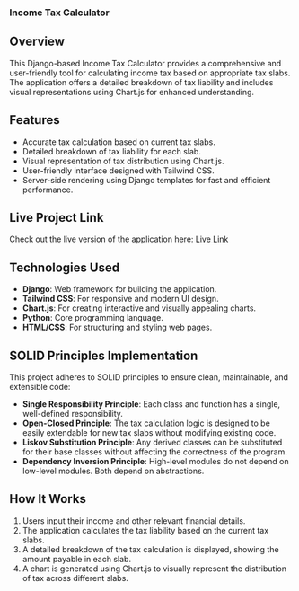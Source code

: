 ### Income Tax Calculator

## Overview
This Django-based Income Tax Calculator provides a comprehensive and user-friendly tool for calculating income tax based on appropriate tax slabs. The application offers a detailed breakdown of tax liability and includes visual representations using Chart.js for enhanced understanding.

## Features
- Accurate tax calculation based on current tax slabs.
- Detailed breakdown of tax liability for each slab.
- Visual representation of tax distribution using Chart.js.
- User-friendly interface designed with Tailwind CSS.
- Server-side rendering using Django templates for fast and efficient performance.

## Live Project Link
Check out the live version of the application here: [Live Link](https://income-tax-calculator-alpha.vercel.app/)


## Technologies Used
- **Django**: Web framework for building the application.
- **Tailwind CSS**: For responsive and modern UI design.
- **Chart.js**: For creating interactive and visually appealing charts.
- **Python**: Core programming language.
- **HTML/CSS**: For structuring and styling web pages.

## SOLID Principles Implementation
This project adheres to SOLID principles to ensure clean, maintainable, and extensible code:
- **Single Responsibility Principle**: Each class and function has a single, well-defined responsibility.
- **Open-Closed Principle**: The tax calculation logic is designed to be easily extendable for new tax slabs without modifying existing code.
- **Liskov Substitution Principle**: Any derived classes can be substituted for their base classes without affecting the correctness of the program.
- **Dependency Inversion Principle**: High-level modules do not depend on low-level modules. Both depend on abstractions.

## How It Works
1. Users input their income and other relevant financial details.
2. The application calculates the tax liability based on the current tax slabs.
3. A detailed breakdown of the tax calculation is displayed, showing the amount payable in each slab.
4. A chart is generated using Chart.js to visually represent the distribution of tax across different slabs.
